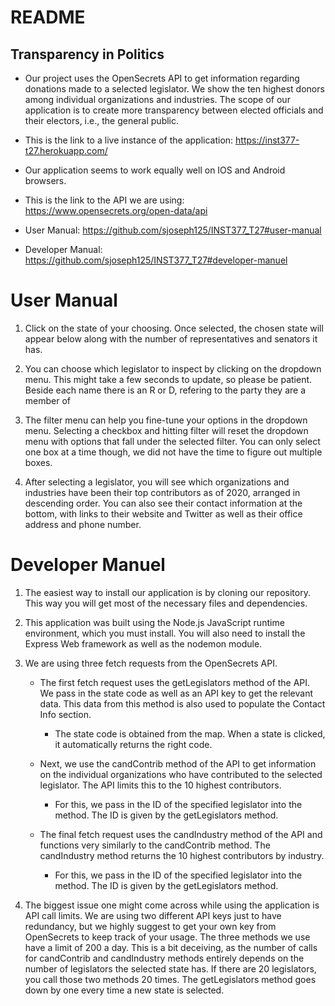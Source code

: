 # README

## Transparency in Politics
- Our project uses the OpenSecrets API to get information regarding donations made to a selected legislator. We show the ten highest donors among individual organizations and industries. The scope of our application is to create more transparency between elected officials and their electors, i.e., the general public.

- This is the link to a live instance of the application: https://inst377-t27.herokuapp.com/

- Our application seems to work equally well on IOS and Android browsers.

- This is the link to the API we are using: https://www.opensecrets.org/open-data/api

- User Manual: https://github.com/sjoseph125/INST377_T27#user-manual
- Developer Manual: https://github.com/sjoseph125/INST377_T27#developer-manuel

# User Manual

1. Click on the state of your choosing. Once selected, the chosen state will appear below along with the number of representatives and senators it has.

2. You can choose which legislator to inspect by clicking on the dropdown menu. This might take a few seconds to update, so please be patient. Beside each name there is an R or D, refering to the party they are a member of

3. The filter menu can help you fine-tune your options in the dropdown menu. Selecting a checkbox and hitting filter will reset the dropdown menu with options that fall under the selected filter. You can only select one box at a time though, we did not have the time to figure out multiple boxes. 

4. After selecting a legislator, you will see which organizations and industries have been their top contributors as of 2020, arranged in descending order. You can also see their contact information at the bottom, with links to their website and Twitter as well as their office address and phone number.

# Developer Manuel

1. The easiest way to install our application is by cloning our repository. This way you will get most of the necessary files and dependencies.

2. This application was built using the Node.js JavaScript runtime environment, which you must install. You will also need to install the Express Web framework as well as the nodemon module.

3. We are using three fetch requests from the OpenSecrets API.
    - The first fetch request uses the getLegislators method of the API. We pass in the state code as well as an API key to get the relevant data. This data from this method is also used to populate the Contact Info section.
        - The state code is obtained from the map. When a state is clicked, it automatically returns the right code.

    - Next, we use the candContrib method of the API to get information on the individual organizations who have contributed to the selected legislator. The API limits this to the 10 highest contributors.
        - For this, we pass in the ID of the specified legislator into the method. The ID is given by the getLegislators method.

    - The final fetch request uses the candIndustry method of the API and functions very similarly to the candContrib method. The candIndustry method returns the 10 highest contributors by industry.
        - For this, we pass in the ID of the specified legislator into the method. The ID is given by the getLegislators method.

4. The biggest issue one might come across while using the application is API call limits. We are using two different API keys just to have redundancy, but we highly suggest to get your own key from OpenSecrets to keep track of your usage. The three methods we use have a limit of 200 a day. This is a bit deceiving, as the number of calls for candContrib and candIndustry methods entirely depends on the number of legislators the selected state has. If there are 20 legislators, you call those two methods 20 times. The getLegislators method goes down by one every time a new state is selected.



